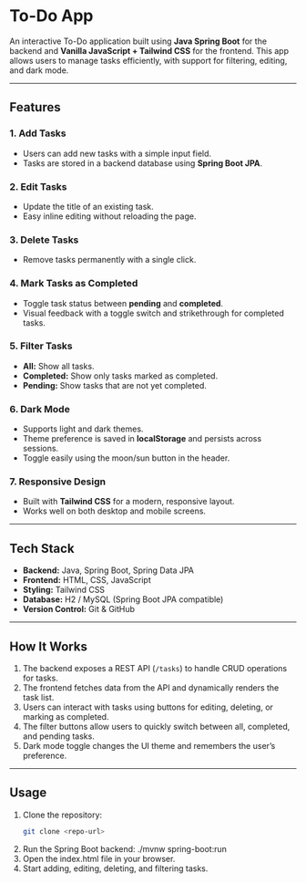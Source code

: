 # To-Do App

An interactive To-Do application built using **Java Spring Boot** for the backend and **Vanilla JavaScript + Tailwind CSS** for the frontend. This app allows users to manage tasks efficiently, with support for filtering, editing, and dark mode.

---

## Features

### 1. **Add Tasks**
- Users can add new tasks with a simple input field.
- Tasks are stored in a backend database using **Spring Boot JPA**.

### 2. **Edit Tasks**
- Update the title of an existing task.
- Easy inline editing without reloading the page.

### 3. **Delete Tasks**
- Remove tasks permanently with a single click.

### 4. **Mark Tasks as Completed**
- Toggle task status between **pending** and **completed**.
- Visual feedback with a toggle switch and strikethrough for completed tasks.

### 5. **Filter Tasks**
- **All:** Show all tasks.
- **Completed:** Show only tasks marked as completed.
- **Pending:** Show tasks that are not yet completed.

### 6. **Dark Mode**
- Supports light and dark themes.
- Theme preference is saved in **localStorage** and persists across sessions.
- Toggle easily using the moon/sun button in the header.

### 7. **Responsive Design**
- Built with **Tailwind CSS** for a modern, responsive layout.
- Works well on both desktop and mobile screens.

---

## Tech Stack

- **Backend:** Java, Spring Boot, Spring Data JPA
- **Frontend:** HTML, CSS, JavaScript
- **Styling:** Tailwind CSS
- **Database:** H2 / MySQL (Spring Boot JPA compatible)
- **Version Control:** Git & GitHub

---

## How It Works

1. The backend exposes a REST API (`/tasks`) to handle CRUD operations for tasks.
2. The frontend fetches data from the API and dynamically renders the task list.
3. Users can interact with tasks using buttons for editing, deleting, or marking as completed.
4. The filter buttons allow users to quickly switch between all, completed, and pending tasks.
5. Dark mode toggle changes the UI theme and remembers the user’s preference.

---

## Usage

1. Clone the repository:
   ```bash
   git clone <repo-url>
2. Run the Spring Boot backend:
   ./mvnw spring-boot:run
3. Open the index.html file in your browser.
4. Start adding, editing, deleting, and filtering tasks.
